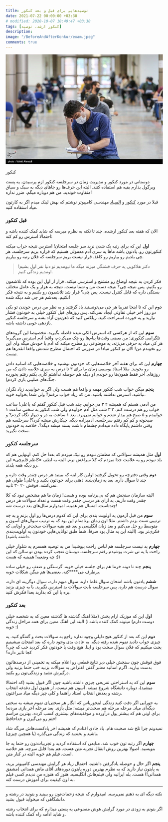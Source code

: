 ```yaml
---
title: توصیه‌هایی برای قبل و بعد کنکور
date: 2021-07-22 00:00:00 +03:30
# modified: 2020-10-07 10:49:47 +03:30
tags: [کنکور ارشد، توصیه]
description:  
image: "/BeforeAndAfterKonkur/exam.jpeg"
comments: true
---
```




![کنکور](exam.jpeg)

کنکور

دوستانی در مورد کنکور و مدیریت زمان در سرجلسه کنکور ازم پرسیدن. یه پست ویرگول بذارم بقیه هم استفاده کنند. البته این حرف‌ها رو جاهای دیگه به سبک و سیاق متفاوت خوندید. من هم دوباره میگم، ضرر نداره!

قبلا در مورد [کنکور](https://vrgl.ir/9yfB2) و [المپیاد](https://vrgl.ir/1Fdhk) مهندسی کامپیوتر نوشتم که بهش لینک میدم اگر به کارتون میاد استفاده کنید.

### قبل کنکور

الان که هفته بعد کنکور ارشده. چند تا نکته به نظرم میرسه که شاید کمک کننده باشه و احتمالا استرس رو کم کنه:

**اول** این که برای رتبه یک شدن نرید سر جلسه امتحان! استرس نتیجه خراب میکنه کنکورتون رو. یادتون باشه ماها یه سری آدم معمولی هستیم که قراره بریم سرجلسه، هر چی بلدیم رو بیاریم رو کاغذ. قرار نیست بریم سرجلسه که فلان رتبه رو بیاریم.

> دکتر هلاکویی یه حرف قشنگی میزنه میگه ما نیومدیم تو دنیا نفر اول بشیم! اومدیم زندگی کنیم.

فکر کردن به نتیجه اوضاع رو متشنج و استرسی میکنه. قرار از اول این بوده که تلاشمون رو بکنیم. پس نتیجه چی؟ نتیجه دست من و شما نیست. نتیجه به هزار و یک عامل مختلف بستگی داره که قابل کنترل نیست. پس چی؟ قرار شد تلاشمون رو بکنیم و به نتیجه فکر نکنیم. بعدشم هر چی شد دیگه شده!

**دوم** این که تا اینجا تقریبا هر چی می‌تونستید یاد گرفتید و به نظر من درس خوندن تو یکی دو روز اخر خیلی تفاوتی ایجاد نمی‌کنه. پس روزهای قبل کنکور خیلی به خودتون فشار نیارید و یه خورده استراحت کنید. ریلکس کنید که ذهن‌تون آزاد بشه و سرجلسه کنکور بازدهی خوبی داشته باشه.

**سوم** این که از هرکسی که استرس الکی میده فاصله بگیرید. مخصوصا این گروه‌های تلگرامی کنکوری؛ من بعضی وقت‌ها پیام‌ها رو چک می‌کردم، واقعا آدم استرس می‌گیره! هر کی میاد یه حرفی می‌زنه، یه موضوعی رو مطرح میکنه که ادم با خودش میگه وای این رو نخوندم من! الان تو کنکور میاد! در صورتی که احتمال مطرح شدنش واقعا انقدرها هم نیست.

**چهارم** این که برای هفته آخر خلاصه‌هایی که خودتون نوشتید و خلاصه‌هایی که اساتید دادن رو بخونید. مثلا استاد یوسفی زمان ما برای ۳ تا درس یه سری خلاصه دادن که من روزهای آخر فقط همون‌ها رو خوندم (و دیگه هم حوصله نداشتم کاری بکنم رفتم یخورده جنگ‌های صلیبی بازی کردم).

**پنجم** میگن خواب شب کنکور مهمه و واقعا هم هست ولی اگر بد خوابیدید زیاد نگران نباشید. استرس نداشته باشید. من که زیاد خواب نرفتم? ولی شما بخوابید خوبه.

من آدمی هستم که همیشه ۲ ۳ می‌خوابم. چند شب قبل کنکور گفتم که یاعلی! ساعت خواب رو هم درست کنم. ۲ ۳ شب مثل آدم خوابیدم ولی شب کنکور به سختی ساعت ۱ خوابیدم و ۵ صبح هم بیدار شدم و خوابم نمی‌برد. بعد ۱ ساعت به در و دیوار نگاه کردم? و صبحونه و کم کم رفتم سرجلسه. ادمیزاده دیگه. چیکارش میشه کرد؟! سرجلسه هم وقتی داشتم پایگاه داده میدادم چشمام داشت بسته میشد دیگه?. خلاصه به خودتون سخت نگیرید.

### سرجلسه کنکور

**اول** مثل همیشه سوالاتی که مطمئن نبودم رو تیک میزدم که بعدا حل کنم. اونهایی هم که بلد نبودم رو یه علامت جدا میزدم که کلا سراغش نرم. البته به لطف «کاظم قلم‌چی» این رو دیگه همه بلدند.

**دوم** وقتی دفترچه رو تحویل گرفتید اولین کار اینه که ببینید هر درس چقدر وقت داره و چند تا سوال داره. بعد یه زمان‌بندی ذهنی برای خودتون بکنید و یاعلی! طولی هم نمی‌کشه. فوقش ۲۰ ۳۰ ثانیه.

البته سازمان سنجش هم که بی‌برنامه بوده و هست! زمان ما هم مشخص نبود که کلا چقدر وقت داریم، به ازای هر درسی چقدر وقت هست و تعداد سوالات هر درس چندتاست. امسال هم همینه. امیدوارم سال‌های بعد درست شه!

**سوم** من قبل آزمون یه اولویت بندی برای این که کدوم درس‌ها رو اول بزنم و به چه ترتیبی تست بزنم داشتم. مثلا اون زمان برنامه‌ام این بود که به ترتیب سوال‌های آسون و متوسط رو حل می‌کنم و بعد زبان انگلیسی و بعد هم بقیه سوالات سخت‌تر و اونایی که فکری‌تر بود. (البته این یه مثال بود صرفا، شما طبق توانایی‌هایی خودتون یه اولویت‌بندی داشته باشید).

**چهارم** بد نیست سرجلسه هم لباس راحت بپوشید! من به توصیه همسرم یه شلوار خیلی راحت با یه تی شرت پوشیدم رفتم سرجلسه. دوستان تعجب کرده بودن تو سالن که این چه وضعیه! همینیه که هست :))

**پنجم** چند تا دونه خرما هم برای جلسه خیلی خوبه. گرسنگی و ضعف رو خیلی ساده برطرف می**‌**کنه. بعضی‌ها هم میگن شکلات خوبه.

**ششم** یادتون باشه امتحان سوال غلط داره، سوال مبهم داره، سوال دوگزینه ای داره، سوال درست هم داره. پس سرجلسه بابت سوالات بد استرس نگیرید. یا یه چیزی بزنید بره یا این که بذارید بعدا فکرش کنید.

### بعد کنکور

**اول** این که موزیک ارام بخش (مثلا اهنگ گذشته ها گذشته معین که به شخصه خیلی دوست دارم) میتونه کمک کننده باشه :) البته این اهنگ معین برای همه مراحل زندگی خوبه :)

**دوم** این که بعد از کنکور هیچ دلیلی وجود نداره راجع به سوالات بحث و گفتگو کنید. یه چیزی جواب دادید تموم شده رفته دیگه. یه عادت بدی وجود داره که بعد امتحان میشینیم بحث میکنیم که فلان سوال سخت بود و اینا. هیچ وقت با خودتون فکر کردید خب که چی؟ کجا تاثیر داره؟

فوق فوقش چون سنجش خیلی دیر نتایج قطعی رو اعلام میکنه یه تخمینی از درصدهاتون بدست بیارید. اگرم اساتید معتبر گفتن اعتراض به سوالات بزنید خب حتما بزنید ولی درگیرش نشید و زندگی‌تون رو بکنید.

**سوم** این که یه استراحتی تفریحی چیزی داشته باشید چون اگر قبول بشید (که احتمالا میشید)، دوباره دانشگاه شروع میشه. آسون هم نیست. از همون اول دغدغه انتخاب رشته و بعدش انتخاب استاد راهنما و کلی چیز دیگه میاد سراغتون.

یه جورایی اگر دقت کنید زندگی اینجوریاس که انگار هر سختی‌ای تموم میشه یه سختی دیگه‌ای میاد. مرحله مرحله هم سخت‌تر میشه؛ مثل بازی. بعد مرحله آخر بازی مردنه! برای اونی هم که بیشتر پول درآورده و موفقیت‌های بیشتری کسب کرده، بهترین مراسم ختم رو می‌گیرن و خداحافظ!

نمیدونم چرا تلخ شد صحبت هام. یاد جادی افتادم که همیشه اخر پادکست‌هاش می‌گه شاد باشید و بخندید که زندگی می‌گذره (یا همچین چیزی).

**چهارم** اگر رتبه تون خوب شد، منابعی که استفاده کردید و تجربیات‌تون رو حتما یه جا بنویسید. اصولا بهترین روش انتقال تجربه متن هست. هم بعدا قابل سرچه. هم خلاصه است. فیلم هم خوبه البته در کنار متن.

**پنجم** اگر حال و حوصله یادگرفتن داشتید، احتمال زیاد هر گرایش مهندسی کامپیوتر برید، به پایتون نیاز دارید که به نظرم بهترین دوره پایتون دوره‌های آقای ماش همدانی (مشفق همدانی!) هست. بله ایرانیه ولی فیلم‌هاش انگلیسیه. هنوز که هنوزه من ندیدم کسی فیلم به اون کیفیت برای آموزش درست کنه.

  

* * *

  

نکته دیگه ای به ذهنم نمی‌رسه. امیدوارم که نتیجه زحمات‌تون رو ببینید و بتونید در رشته و دانشگاهی که میخواید قبول بشید.

اگر بتونم به زودی در مورد گرایش هوش مصنوعی یه پستی میذارم که برای انتخاب رشته و شاید ادامه راه کمک کننده باشه.
